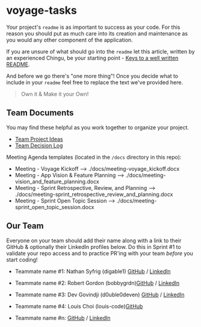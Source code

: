 # voyage-tasks

Your project's `readme` is as important to success as your code. For
this reason you should put as much care into its creation and maintenance
as you would any other component of the application.

If you are unsure of what should go into the `readme` let this article,
written by an experienced Chingu, be your starting point -
[Keys to a well written README](https://tinyurl.com/yk3wubft).

And before we go there's "one more thing"! Once you decide what to include
in your `readme` feel free to replace the text we've provided here.

> Own it & Make it your Own!

## Team Documents

You may find these helpful as you work together to organize your project.

- [Team Project Ideas](./docs/team_project_ideas.md)
- [Team Decision Log](./docs/team_decision_log.md)

Meeting Agenda templates (located in the `/docs` directory in this repo):

- Meeting - Voyage Kickoff --> ./docs/meeting-voyage_kickoff.docx
- Meeting - App Vision & Feature Planning --> ./docs/meeting-vision_and_feature_planning.docx
- Meeting - Sprint Retrospective, Review, and Planning --> ./docs/meeting-sprint_retrospective_review_and_planning.docx
- Meeting - Sprint Open Topic Session --> ./docs/meeting-sprint_open_topic_session.docx

## Our Team

Everyone on your team should add their name along with a link to their GitHub
& optionally their LinkedIn profiles below. Do this in Sprint #1 to validate
your repo access and to practice PR'ing with your team _before_ you start
coding!

- Teammate name #1: Nathan Syfrig (digable1) [GitHub](https://github.com/digable1) / [LinkedIn](https://www.linkedin.com/in/nathansyfrig/)
- Teammate name #2: Robert Gordon (bobbygrdn)[GitHub](https://github.com/bobbygrdn) / [LinkedIn](https://linkedin.com/in/bobbygrdn)
- Teammate name #3: Dev Govindji (d0uble0deven) [GitHub](https://github.com/d0uble0deven) / [LinkedIn](https://www.linkedin.com/in/devgovindji/)
- Teammate name #4: Louis Choi (louis-code)[GitHub](https://github.com/chef-louis)

- Teammate name #n: [GitHub](https://github.com/ghaccountname) / [LinkedIn](https://linkedin.com/in/liaccountname)
